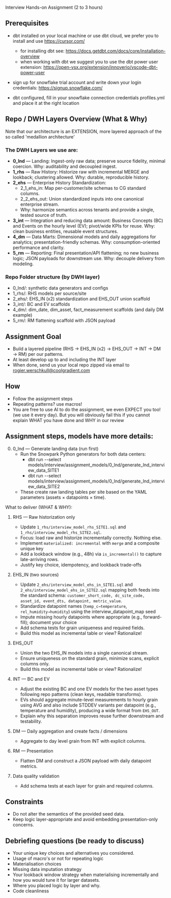 Interview Hands-on Assignment (2 to 3 hours)

## Prerequisites

- dbt installed on your local machine or use dbt cloud, we prefer you to install and use https://cursor.com/
  - for installing dbt see: https://docs.getdbt.com/docs/core/installation-overview
  - when working with dbt we suggest you to use the dbt power user extension: https://open-vsx.org/extension/innoverio/vscode-dbt-power-user

- sign up for snowflake trial account and write down your login credentials: https://signup.snowflake.com/

- dbt configured, fill in your snowflake connection credentials profiles.yml and place it at the right location

## Repo / DWH Layers Overview (What & Why)

Note that our architecture is an EXTENSION, more layered approach of the so called 'medallion architecture'

### The DWH Layers we use are:

- **0_lnd** — Landing: Ingest-only raw data; preserve source fidelity, minimal coercion. Why: auditability and decoupled ingest.
- **1_rhs** — Raw History: Historize raw with incremental MERGE and lookback; clustering allowed. Why: durable, reproducible history.
- **2_ehs** — Enterprise History Standardization:
  - 2_1_ehs_in: Map per-customer/site schemas to CG standard columns.
  - 2_2_ehs_out: Union standardized inputs into one canonical enterprise stream.
  - Why: harmonize semantics across tenants and provide a single, tested source of truth.
- **3_int** — Integration and reducing data amount: Business Concepts (BC) and Events on the hourly level (EV); pivot/wide KPIs for reuse. Why: clean business entities, reusable event structures.
- **4_dm** — Data Marts: Dimensional models and daily aggregations for analytics; presentation-friendly schemas. Why: consumption-oriented performance and clarity.
- **5_rm** — Reporting: Final presentation/API flattening; no new business logic; JSON payloads for downstream use. Why: decouple delivery from modeling.

### Repo Folder structure (by DWH layer)
- 0_lnd/: synthetic data generators and configs
- 1_rhs/: RHS models per source/site
- 2_ehs/: EHS_IN (x2) standardization and EHS_OUT union scaffold
- 3_int/: BC and EV scaffolds
- 4_dm/: dim_date, dim_asset, fact_measurement scaffolds (and daily DM example)
- 5_rm/: RM flattening scaffold with JSON payload

## Assignment Goal

- Build a layered pipeline (RHS → EHS_IN (x2) → EHS_OUT → INT → DM → RM) per our patterns.
- At least develop up to and including the INT layer
- When done, send us your local repo zipped via email to rogier.werschkull@coolgradient.com

## How

- Follow the assignment steps
- Repeating patterns? use macros!
- You are free to use AI to do the assignment, we even EXPECT you too! (we use it every day). But you will obviously fail this if you cannot explain WHAT you have done and WHY in our review

## Assignment steps, models have more details:
0) 0_lnd — Generate landing data (run first)
   - Run the Snowpark Python generators for both data centers:
     - dbt run --select models/interview/assignment_models/0_lnd/generate_lnd_interview_data_SITE1
     - dbt run --select models/interview/assignment_models/0_lnd/generate_lnd_interview_data_SITE2
   - These create raw landing tables per site based on the YAML parameters (assets × datapoints × time).

What to deliver (WHAT & WHY):
1) RHS — Raw historization only
   - Update `1_rhs/interview_model_rhs_SITE1.sql` and `1_rhs/interview_model_rhs_SITE2.sql`.
   - Focus: load raw and historize incrementally correctly. Nothing else.
   - Implement `materialized: incremental` with `merge` and a composite unique key
   - Add a lookback window (e.g., 48h) via `is_incremental()` to capture late-arriving rows.
   - Justify key choice, idempotency, and lookback trade-offs

2) EHS_IN (two sources)
   - Update `2_ehs/interview_model_ehs_in_SITE1.sql` and `2_ehs/interview_model_ehs_in_SITE2.sql` mapping both feeds into the standard schema:
     `customer_short_code, dc_site_code, asset_id, event_dts, datapoint, metric_value`.
   - Standardize datapoint names (`temp_c→temperature`, `rel_humidity→humidity`) using the interview_datapoint_map seed
   - Impute missing hourly datapoints where appropriate (e.g., forward-fill); document your choice
   - Add schema tests for grain uniqueness and required fields.
   - Build this model as incremental table or view? Rationalize!

3) EHS_OUT
   - Union the two EHS_IN models into a single canonical stream.
   - Ensure uniqueness on the standard grain, minimize scans, explicit columns only.
   - Build this model as incremental table or view? Rationalize!
   

4) INT — BC and EV
   - Adjust the existing BC and one EV models for the two asset types following repo patterns (clean keys, readable transforms).
   - EVs should aggregate minute-level measurements to hourly grain using AVG and also include STDDEV variants per datapoint (e.g., temperature and humidity), producing a wide format from `EHS_OUT`.
   - Explain why this separation improves reuse further downstream and testability.

5) DM — Daily aggregation and create facts / dimensions
   - Aggregate to day level grain from INT with explicit columns.

6) RM — Presentation
   - Flatten DM and construct a JSON payload with daily datapoint metrics.

7) Data quality validation
   - Add schema tests at each layer for grain and required columns.

## Constraints

- Do not alter the semantics of the provided seed data.
- Keep logic layer-appropriate and avoid embedding presentation-only concerns.

## Debriefing questions (be ready to discuss)

- Your unique key choices and alternatives you considered.
- Usage of macro's or not for repeating logic
- Materialisation choices
- Missing data imputation strategy
- Your lookback window strategy when materialising incrementally and how you would tune it for larger datasets.
- Where you placed logic by layer and why.
- Code cleanliness 

